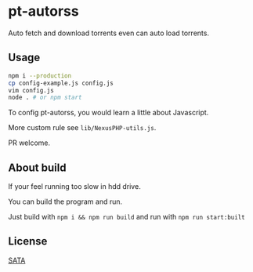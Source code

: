 # pt-autorss

Auto fetch and download torrents even can auto load torrents.

## Usage
```bash
npm i --production
cp config-example.js config.js
vim config.js
node . # or npm start
```

To config pt-autorss, you would learn a little about Javascript.

More custom rule see `lib/NexusPHP-utils.js`.

PR welcome.

## About build

If your feel running too slow in hdd drive.

You can build the program and run.

Just build with `npm i && npm run build` and run with `npm run start:built`

## License
[SATA](LICENSE)
